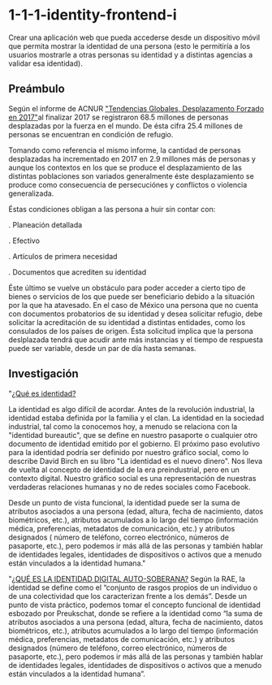 # 1-1-1-identity-frontend-i
Crear una aplicación web que pueda accederse desde un dispositivo móvil que permita mostrar la identidad de una persona (esto le permitiría a los usuarios mostrarle a otras personas su identidad y a distintas agencias a validar esa identidad).

## **Preámbulo**

Según el informe de ACNUR ["Tendencias Globales, Desplazamento Forzado en 2017"](https://eacnur.org/files/tendencias_acnur_refugiados_2017.pdf)al finalizar 2017 se registraron 68.5 millones de personas desplazadas por la fuerza en el mundo. De ésta cifra 25.4 millones de personas se encuentran en condición de refugio.

Tomando como referencia el mismo informe, la cantidad de personas desplazadas ha incrementado en 2017 en 2.9 millones más de personas y aunque los contextos en los que se produce el desplazamiento de las distintas poblaciones son variados generalmente éste desplazamiento se produce como consecuencia de persecuciónes y conflictos o  violencia generalizada. 

Éstas condiciones obligan a las persona a huir sin contar con:


. Planeación detallada 

. Efectivo

. Artículos de primera necesidad

. Documentos que acrediten su identidad


Éste último se vuelve un obstáculo para poder acceder a cierto tipo de bienes o servicios de los que puede ser beneficiario debido a la situación por la que ha atavesado. En el caso de México una persona que no cuenta con documentos probatorios de su identidad y desea solicitar refugio, debe solicitar la acreditación de su identidad a distintas entidades, como los consulados de los países de origen. Ésta solicitud implica que la persona deslplazada tendrá que acudir ante más instancias y el tiempo de respuesta puede ser variable, desde un par de día hasta semanas.

## **Investigación**


"[¿Qué es identidad?](https://medium.com/@AlexPreukschat/self-sovereign-identity-a-guide-to-privacy-for-your-digital-identity-5b9e95677778)

La identidad es algo difícil de acordar. Antes de la revolución industrial, la identidad estaba definida por la familia y el clan. La identidad en la sociedad industrial, tal como la conocemos hoy, a menudo se relaciona con la "identidad bureautic", que se define en nuestro pasaporte o cualquier otro documento de identidad emitido por el gobierno. El próximo paso evolutivo para la identidad podría ser definido por nuestro gráfico social, como lo describe David Birch en su libro "La identidad es el nuevo dinero". Nos lleva de vuelta al concepto de identidad de la era preindustrial, pero en un contexto digital. Nuestro gráfico social es una representación de nuestras verdaderas relaciones humanas y no de redes sociales como Facebook.


Desde un punto de vista funcional, la identidad puede ser la suma de atributos asociados a una persona (edad, altura, fecha de nacimiento, datos biométricos, etc.), atributos acumulados a lo largo del tiempo (información médica, preferencias, metadatos de comunicación, etc.) y atributos designados ( número de teléfono, correo electrónico, números de pasaporte, etc.), pero podemos ir más allá de las personas y también hablar de identidades legales, identidades de dispositivos o activos que a menudo están vinculados a la identidad humana."

"[¿QUÉ ES LA IDENTIDAD DIGITAL AUTO-SOBERANA?](https://www.criptonoticias.com/colecciones/blockchain-impulsa-identidad-digital-auto-soberana/)
Según la RAE, la identidad se define como el “conjunto de rasgos propios de un individuo o de una colectividad que los caracterizan frente a los demás”. Desde un punto de vista práctico, podemos tomar el concepto funcional de identidad esbozado por Preukschat, donde se refiere a la identidad como “la suma de atributos asociados a una persona (edad, altura, fecha de nacimiento, datos biométricos, etc.), atributos acumulados a lo largo del tiempo (información médica, preferencias, metadatos de comunicación, etc.) y atributos designados (número de teléfono, correo electrónico, números de pasaporte, etc.), pero podemos ir más allá de las personas y también hablar de identidades legales, identidades de dispositivos o activos que a menudo están vinculados a la identidad humana”.






